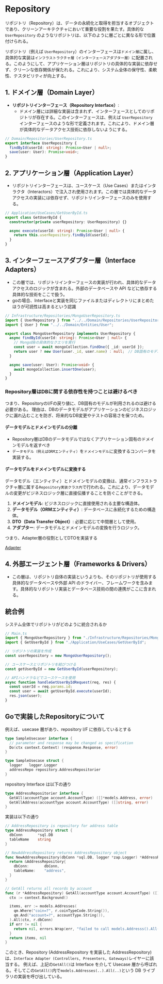 # Repository

リポジトリ（Repository）は、データの永続化と取得を担当するオブジェクトであり、クリーンアーキテクチャにおいて重要な役割を果たす。具体的な `UserRepository` のようなリポジトリは、以下のように層ごとに異なる形で位置付けられる。

リポジトリ（例えば `UserRepository`）のインターフェースは`ドメイン層`に属し、具体的な実装は`インフラストラクチャ層（インターフェースアダプター層）`に配置される。このようにして、アプリケーション層はリポジトリの具体的な実装に依存せず、クリーンな依存関係が保たれる。これにより、システム全体の保守性、柔軟性、テスタビリティが向上する。

## 1. ドメイン層（Domain Layer）

- **リポジトリインターフェース（Repository Interface）**:
  - ドメイン層には詳細な実装は含まれず、インターフェースとしてのリポジトリが存在する。このインターフェースは、例えば `UserRepository` インターフェースのような形で定義されます。これにより、ドメイン層が具体的なデータアクセス技術に依存しないようにする。

```ts
// Domain/Repositories/UserRepository.ts
export interface UserRepository {
  findById(userId: string): Promise<User | null>;
  save(user: User): Promise<void>;
}
```

## 2. アプリケーション層（Application Layer）

- リポジトリインターフェースは、ユースケース（Use Cases）またはインタラクタ（Interactors）で注入され使用されます。この層では具体的なデータアクセスの実装には依存せず、リポジトリインターフェースのみを使用する。

```ts
// Application/UseCases/GetUserById.ts
export class GetUserById {
  constructor(private userRepository: UserRepository) {}

  async execute(userId: string): Promise<User | null> {
    return this.userRepository.findById(userId);
  }
}
```

## 3. インターフェースアダプター層（Interface Adapters）

- この層では、リポジトリインターフェースの実装が行われ、具体的なデータアクセスのロジックが含まれる。外部のデータベースや API などに依存する具体的な技術をここで扱う。
- goの場合、Interfaceと実装を同じファイルまたはディレクトリにまとめたほうが可読性は高まるという認識

```ts
// Infrastructure/Repositories/MongoUserRepository.ts
import { UserRepository } from "../../Domain/Repositories/UserRepository";
import { User } from "../../Domain/Entities/User";

export class MongoUserRepository implements UserRepository {
  async findById(userId: string): Promise<User | null> {
    // MongoDBの具体的なクエリを実行
    const user = await mongoCollection.findOne({ _id: userId });
    return user ? new User(user._id, user.name) : null;　// DB固有のモデルではなく、ドメイン(アプリケーション)固有のモデルを返す
  }

  async save(user: User): Promise<void> {
    await mongoCollection.insertOne(user);
  }
}
```

### Repository層はDBに関する依存性を持つことは避けるべき

つまり、RepositoryのI/Fの戻り値に、DB固有のモデルが利用されるのは避ける必要がある。
理由は、DBのデータモデルがアプリケーションのビジネスロジックに漏れ込むことを防ぎ、将来的なDB変更やテストの容易さを保つため。

#### データモデルとドメインモデルの分離

- Repository層はDBのデータモデルではなくアプリケーション固有のドメインモデルを返すべき
- `データモデル（例えばORMエンティティ）`を`ドメインモデル`に変換するコンバータを実装する。

#### データモデルをドメインモデルに変換する

データモデル（エンティティ）とドメインモデルの変換は、通常インフラストラクチャ層に属する`Repository実装クラス内`で行われる。これにより、データモデルの変更がビジネスロジック層に直接伝播することを防ぐことができる。

1. **ドメインモデル**: ビジネスロジックに直接使用される主要な構造体。
2. **データモデル（ORMエンティティ）**: データベースに永続化するための構造体。
3. **DTO（Data Transfer Object）**: 必要に応じて中間層として使用。
4. **アダプター**: データモデルとドメインモデルの変換を行うロジック。

つまり、Adapter層の役割としてDTOを実装する

[Adapter](./adapter.md)

## 4. 外部エージェント層（Frameworks & Drivers）

- この層は、リポジトリ自体の実装というよりも、そのリポジトリが使用する具体的なデータベースや外部 API のドライバー、フレームワークを含みます。具体的なリポジトリ実装とデータベース技術の間の連携がここに含まれる。

## 統合例

システム全体でリポジトリがどのように統合されるか

```ts
// Main.ts
import { MongoUserRepository } from "./Infrastructure/Repositories/MongoUserRepository";
import { GetUserById } from "./Application/UseCases/GetUserById";

// リポジトリの実装を作成
const userRepository = new MongoUserRepository();

// ユースケースとリポジトリを結びつける
const getUserById = new GetUserById(userRepository);

// APIハンドラなどでユースケースを使用
async function handleGetUserByIdRequest(req, res) {
  const userId = req.params.id;
  const user = await getUserById.execute(userId);
  res.json(user);
}
```

## Goで実装したRepositoryについて

例えば、usecase 層があり、repository I/F に依存しているとする

```go
type SampleUsecaser interface {
  // parameter and response may be changed as specification
  Do(ctx context.Context) (response.Response, error)
}

type SampleUsecase struct {
  logger   logger.Logger
  addressRepo repository.AddressRepositorier
}
```

repository Interface は以下の通り

```go
type AddressRepositorier interface {
  GetAll(accountType account.AccountType) ([]*models.Address, error)
  GetAllAddress(accountType account.AccountType) ([]string, error)
}
```

実装は以下の通り

```go
// AddressRepository is repository for address table
type AddressRepository struct {
  dbConn       *sql.DB
  tableName    string
}

// NewAddressRepository returns AddressRepository object
func NewAddressRepository(dbConn *sql.DB, logger *zap.Logger) *AddressRepository {
  return &AddressRepository{
    dbConn:       dbConn,
    tableName:    "address",
  }
}

// GetAll returns all records by account
func (r *AddressRepository) GetAll(accountType account.AccountType) ([]*models.Address, error) {
  ctx := context.Background()

  items, err := models.Addresses(
    qm.Where("coin=?", r.coinTypeCode.String()),
    qm.And("account=?", accountType.String()),
  ).All(ctx, r.dbConn)
  if err != nil {
    return nil, errors.Wrap(err, "failed to call models.Addresss().All()")
  }
  return items, nil
}
```

このとき、Repository (AddressRepository を実装した AddressRepository) は、`Interface Adapter (Controllers, Presenters, Gateways)`レイヤーに該当する。
例えば、上記の`GetAll()`は Interface を介して Usecase 層から呼ばれる。そしてこの`GetAll()`内で`models.Addresses(..).All(..)`という DB ライブラリの実装を呼び出している。
